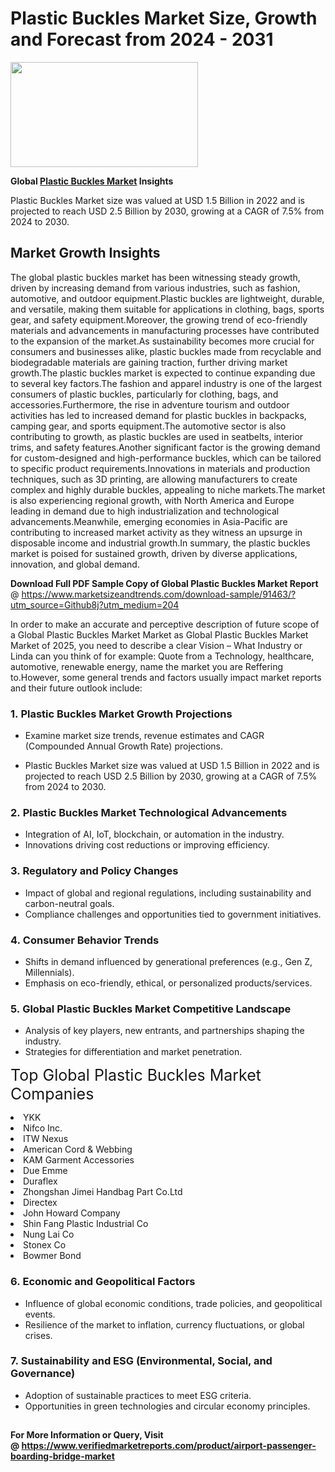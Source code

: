 <H1>Plastic Buckles Market Size, Growth and Forecast from 2024 - 2031</H1><img class="aligncenter size-medium wp-image-584254" src="https://thirdeyenews.in/wp-content/uploads/2024/09/Global-Market-Research-300x168.jpeg" alt="" width="300" height="168" /><p><strong>Global&nbsp;<a href="https://www.marketsizeandtrends.com/download-sample/91463/?utm_source=Github8j?utm_medium=204">Plastic Buckles Market</a> Insights</strong></p><p>Plastic Buckles Market size was valued at USD 1.5 Billion in 2022 and is projected to reach USD 2.5 Billion by 2030, growing at a CAGR of 7.5% from 2024 to 2030.</p><p><h2>Market Growth Insights</h2> The global plastic buckles market has been witnessing steady growth, driven by increasing demand from various industries, such as fashion, automotive, and outdoor equipment.Plastic buckles are lightweight, durable, and versatile, making them suitable for applications in clothing, bags, sports gear, and safety equipment.Moreover, the growing trend of eco-friendly materials and advancements in manufacturing processes have contributed to the expansion of the market.As sustainability becomes more crucial for consumers and businesses alike, plastic buckles made from recyclable and biodegradable materials are gaining traction, further driving market growth.The plastic buckles market is expected to continue expanding due to several key factors.The fashion and apparel industry is one of the largest consumers of plastic buckles, particularly for clothing, bags, and accessories.Furthermore, the rise in adventure tourism and outdoor activities has led to increased demand for plastic buckles in backpacks, camping gear, and sports equipment.The automotive sector is also contributing to growth, as plastic buckles are used in seatbelts, interior trims, and safety features.Another significant factor is the growing demand for custom-designed and high-performance buckles, which can be tailored to specific product requirements.Innovations in materials and production techniques, such as 3D printing, are allowing manufacturers to create complex and highly durable buckles, appealing to niche markets.The market is also experiencing regional growth, with North America and Europe leading in demand due to high industrialization and technological advancements.Meanwhile, emerging economies in Asia-Pacific are contributing to increased market activity as they witness an upsurge in disposable income and industrial growth.In summary, the plastic buckles market is poised for sustained growth, driven by diverse applications, innovation, and global demand.<p><span class=""><strong>Download Full PDF Sample Copy of Global Plastic Buckles Market Report</strong> @ <a href="https://www.marketsizeandtrends.com/download-sample/91463/?utm_source=Github8j?utm_medium=204" target="_blank">https://www.marketsizeandtrends.com/download-sample/91463/?utm_source=Github8j?utm_medium=204</a></span></p><p>In order to make an accurate and perceptive description of future scope of a Global&nbsp;Plastic Buckles Market Market as Global&nbsp;Plastic Buckles Market Market of 2025, you need to describe a clear Vision &ndash; What Industry or Linda can you think of for example: Quote from a Technology, healthcare, automotive, renewable energy, name the market you are Reffering to.However, some general trends and factors usually impact market reports and their future outlook include:</p><h3>1.&nbsp;<strong>Plastic Buckles Market Growth Projections</strong></h3><ul><li>Examine market size trends, revenue estimates and CAGR (Compounded Annual Growth Rate) projections.</li><li><p>Plastic Buckles Market size was valued at USD 1.5 Billion in 2022 and is projected to reach USD 2.5 Billion by 2030, growing at a CAGR of 7.5% from 2024 to 2030.</p></li></ul><h3>2.&nbsp;<strong>Plastic Buckles Market Technological Advancements</strong></h3><ul><li>Integration of AI, IoT, blockchain, or automation in the industry.</li><li>Innovations driving cost reductions or improving efficiency.</li></ul><h3>3.&nbsp;<strong>Regulatory and Policy Changes</strong></h3><ul><li>Impact of global and regional regulations, including sustainability and carbon-neutral goals.</li><li>Compliance challenges and opportunities tied to government initiatives.</li></ul><h3>4.&nbsp;<strong>Consumer Behavior Trends</strong></h3><ul><li>Shifts in demand influenced by generational preferences (e.g., Gen Z, Millennials).</li><li>Emphasis on eco-friendly, ethical, or personalized products/services.</li></ul><h3>5.&nbsp;<strong>Global Plastic Buckles Market Competitive Landscape</strong></h3><ul><li>Analysis of key players, new entrants, and partnerships shaping the industry.</li><li>Strategies for differentiation and market penetration.</li></ul><p data-pm-slice="1 1 []"><span style="color: inherit; font-family: inherit; font-size: 25px;">Top Global Plastic Buckles Market Companies</span></p><div class="" data-test-id=""><p><li>YKK</li><li> Nifco Inc.</li><li> ITW Nexus</li><li> American Cord & Webbing</li><li> KAM Garment Accessories</li><li> Due Emme</li><li> Duraflex</li><li> Zhongshan Jimei Handbag Part Co.Ltd</li><li> Directex</li><li> John Howard Company</li><li> Shin Fang Plastic Industrial Co</li><li> Nung Lai Co</li><li> Stonex Co</li><li> Bowmer Bond</li></p></div><h3>6.&nbsp;<strong>Economic and Geopolitical Factors</strong></h3><ul><li>Influence of global economic conditions, trade policies, and geopolitical events.</li><li>Resilience of the market to inflation, currency fluctuations, or global crises.</li></ul><h3>7.&nbsp;<strong>Sustainability and ESG (Environmental, Social, and Governance)</strong></h3><ul><li>Adoption of sustainable practices to meet ESG criteria.</li><li>Opportunities in green technologies and circular economy principles.</li></ul><h2><strong style="font-size: 14px;">For More Information or Query, Visit @&nbsp;</strong><a style="background-color: #ffffff; font-size: 14px;" href="https://www.marketsizeandtrends.com/report/plastic-buckles-market/" target="_blank">https://www.verifiedmarketreports.com/product/airport-passenger-boarding-bridge-market</a></h2>